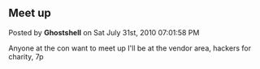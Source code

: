 ## Meet up
Posted by **Ghostshell** on Sat July 31st, 2010 07:01:58 PM

Anyone at the con want to meet up I'll be at the vendor area, hackers for
charity, 7p

